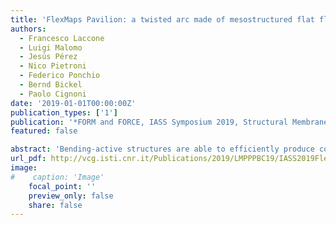 ```yaml
---
title: 'FlexMaps Pavilion: a twisted arc made of mesostructured flat flexible panels'
authors:
  - Francesco Laccone
  - Luigi Malomo
  - Jesús Pérez
  - Nico Pietroni
  - Federico Ponchio
  - Bernd Bickel
  - Paolo Cignoni
date: '2019-01-01T00:00:00Z'
publication_types: ['1']
publication: '*FORM and FORCE, IASS Symposium 2019, Structural Membranes 2019*'
featured: false

abstract: 'Bending-active structures are able to efficiently produce complex curved shapes starting from flat panels. The desired deformation of the panels derives from the proper selection of their elastic properties. Optimized panels, called FlexMaps, are designed such that, once they are bent and assembled, the resulting static equilibrium configuration matches a desired input 3D shape. The FlexMaps elastic properties are controlled by locally varying spiraling geometric mesostructures, which are optimized in size and shape to match the global curvature (i.e., bending requests) of the target shape. The design pipeline starts from a quad mesh representing the input 3D shape, which determines the edge size and the total amount of spirals: every quad will embed one spiral. Then, an optimization algorithm tunes the geometry of the spirals by using a simplified pre-computed rod model. This rod model is derived from a non-linear regression algorithm which approximates the non-linear behavior of solid FEM spiral models subject to hundreds of load combinations. This innovative pipeline has been applied to the project of a lightweight plywood pavilion named FlexMaps Pavilion, which is a single-layer piecewise twisted arc that fits a bounding box of 3.90x3.96x3.25 meters.'
url_pdf: http://vcg.isti.cnr.it/Publications/2019/LMPPPBC19/IASS2019FlexMaps_Preprint.pdf
image:
#    caption: 'Image'
    focal_point: ''
    preview_only: false
    share: false
---
```

